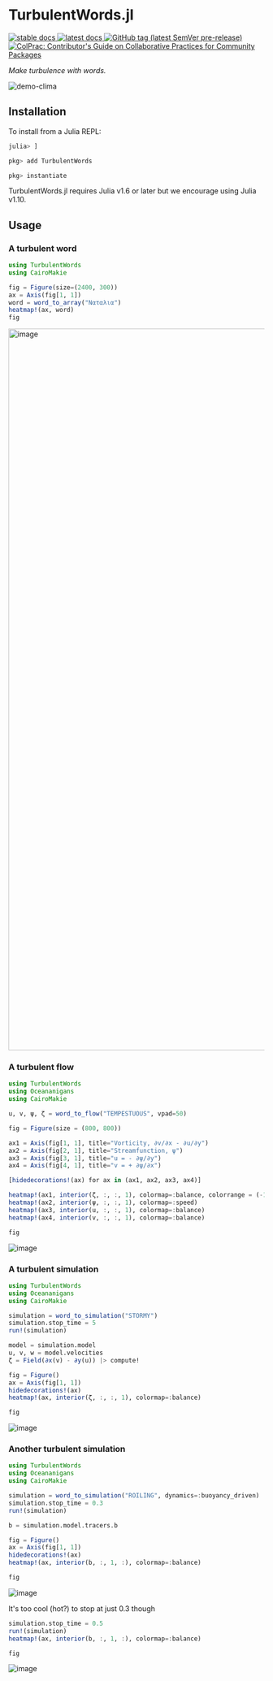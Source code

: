 # TurbulentWords.jl

<p align="left">
    <a href="https://navidcy.github.io/TurbulentWords.jl/stable">
        <img alt="stable docs" src="https://img.shields.io/badge/documentation-in%20stable-blue">
    </a>
    <a href="https://navidcy.github.io/TurbulentWords.jl/dev">
        <img alt="latest docs" src="https://img.shields.io/badge/documentation-in%20development-orange">
    </a>

   <a href="https://github.com/navidcy/TurbulentWords.jl/releases">
      <img alt="GitHub tag (latest SemVer pre-release)" src="https://img.shields.io/github/v/tag/navidcy/TurbulentWords.jl?include_prereleases&label=latest%20version&logo=github&sort=semver&style=flat-square">
   </a>
    <a href="https://github.com/SciML/ColPrac">
      <img alt="ColPrac: Contributor's Guide on Collaborative Practices for Community Packages" src="https://img.shields.io/badge/ColPrac-Contributor's%20Guide-blueviolet">
    </a>
</p>

*Make turbulence with words.*

![demo-clima](https://github.com/navidcy/TurbulentWords.jl/assets/7112768/b9efefc0-73c1-4206-9144-4c25af9ce25f)

## Installation

To install from a Julia REPL:

```julia
julia> ]

pkg> add TurbulentWords

pkg> instantiate
```

TurbulentWords.jl requires Julia v1.6 or later but we encourage using Julia v1.10.

## Usage

### A turbulent word

```julia
using TurbulentWords
using CairoMakie

fig = Figure(size=(2400, 300))
ax = Axis(fig[1, 1])
word = word_to_array("Ναταλια")
heatmap!(ax, word)
fig
```

<img width="1421" alt="image" src="https://github.com/navidcy/TurbulentWords.jl/assets/15271942/2902699a-db72-4e27-bfac-6c4cb4476fa1">

### A turbulent flow

```julia
using TurbulentWords
using Oceananigans
using CairoMakie

u, v, ψ, ζ = word_to_flow("TEMPESTUOUS", vpad=50)

fig = Figure(size = (800, 800))

ax1 = Axis(fig[1, 1], title="Vorticity, ∂v/∂x - ∂u/∂y")
ax2 = Axis(fig[2, 1], title="Streamfunction, ψ")
ax3 = Axis(fig[3, 1], title="u = - ∂ψ/∂y")
ax4 = Axis(fig[4, 1], title="v = + ∂ψ/∂x")

[hidedecorations!(ax) for ax in (ax1, ax2, ax3, ax4)]

heatmap!(ax1, interior(ζ, :, :, 1), colormap=:balance, colorrange = (-1.2, 1.2))
heatmap!(ax2, interior(ψ, :, :, 1), colormap=:speed)
heatmap!(ax3, interior(u, :, :, 1), colormap=:balance)
heatmap!(ax4, interior(v, :, :, 1), colormap=:balance)

fig
```

![image](https://github.com/navidcy/TurbulentWords.jl/assets/7112768/c1602b42-46cb-4c85-b972-52319b31f7a8)

### A turbulent simulation

```julia
using TurbulentWords
using Oceananigans
using CairoMakie

simulation = word_to_simulation("STORMY")
simulation.stop_time = 5
run!(simulation)

model = simulation.model
u, v, w = model.velocities
ζ = Field(∂x(v) - ∂y(u)) |> compute!

fig = Figure()
ax = Axis(fig[1, 1])
hidedecorations!(ax)
heatmap!(ax, interior(ζ, :, :, 1), colormap=:balance)

fig
```

![image](https://github.com/navidcy/TurbulentWords.jl/assets/15271942/9f5c4f4c-4306-4dbc-a72f-2bf41c250b92)


### Another turbulent simulation

```julia
using TurbulentWords
using Oceananigans
using CairoMakie

simulation = word_to_simulation("ROILING", dynamics=:buoyancy_driven)
simulation.stop_time = 0.3
run!(simulation)

b = simulation.model.tracers.b

fig = Figure()
ax = Axis(fig[1, 1])
hidedecorations!(ax)
heatmap!(ax, interior(b, :, 1, :), colormap=:balance)

fig
```

![image](https://github.com/navidcy/TurbulentWords.jl/assets/15271942/bec3e795-a72f-43d5-a05d-3a65ec5852c2)

It's too cool (hot?) to stop at just 0.3 though

```julia
simulation.stop_time = 0.5
run!(simulation)
heatmap!(ax, interior(b, :, 1, :), colormap=:balance)

fig
```

![image](https://github.com/navidcy/TurbulentWords.jl/assets/15271942/741739a4-2e39-4f2e-8cbf-0807d5d01faa)
